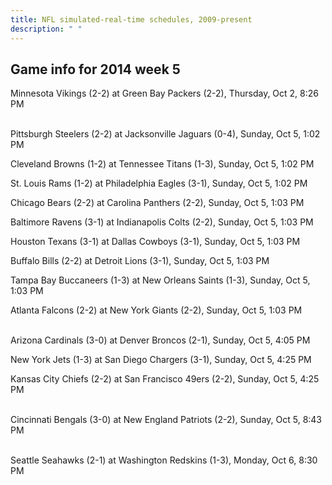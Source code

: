 ```yaml
---
title: NFL simulated-real-time schedules, 2009-present
description: " "
---
```


## Game info for 2014 week 5
Minnesota Vikings (2-2) at Green Bay Packers (2-2), Thursday, Oct 2, 8:26 PM

<br/>Pittsburgh Steelers (2-2) at Jacksonville Jaguars (0-4), Sunday, Oct 5, 1:02 PM

Cleveland Browns (1-2) at Tennessee Titans (1-3), Sunday, Oct 5, 1:02 PM

St. Louis Rams (1-2) at Philadelphia Eagles (3-1), Sunday, Oct 5, 1:02 PM

Chicago Bears (2-2) at Carolina Panthers (2-2), Sunday, Oct 5, 1:03 PM

Baltimore Ravens (3-1) at Indianapolis Colts (2-2), Sunday, Oct 5, 1:03 PM

Houston Texans (3-1) at Dallas Cowboys (3-1), Sunday, Oct 5, 1:03 PM

Buffalo Bills (2-2) at Detroit Lions (3-1), Sunday, Oct 5, 1:03 PM

Tampa Bay Buccaneers (1-3) at New Orleans Saints (1-3), Sunday, Oct 5, 1:03 PM

Atlanta Falcons (2-2) at New York Giants (2-2), Sunday, Oct 5, 1:03 PM

<br/>Arizona Cardinals (3-0) at Denver Broncos (2-1), Sunday, Oct 5, 4:05 PM

New York Jets (1-3) at San Diego Chargers (3-1), Sunday, Oct 5, 4:25 PM

Kansas City Chiefs (2-2) at San Francisco 49ers (2-2), Sunday, Oct 5, 4:25 PM

<br/>Cincinnati Bengals (3-0) at New England Patriots (2-2), Sunday, Oct 5, 8:43 PM

<br/>Seattle Seahawks (2-1) at Washington Redskins (1-3), Monday, Oct 6, 8:30 PM


